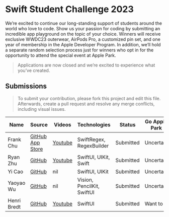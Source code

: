 # Swift Student Challenge 2023

We’re excited to continue our long-standing support of students around the world who love to code. Show us your passion for coding by submitting an incredible app playground on the topic of your choice. Winners will receive exclusive WWDC23 outerwear, AirPods Pro, a customized pin set, and one year of membership in the Apple Developer Program. In addition, we’ll hold a separate random selection process just for winners who opt in for the opportunity to attend the special event at Apple Park.

> Applications are now closed and we’re excited to
experience what you’ve created.

## Submissions

> To submit your contribution, please fork this project and edit this file. Afterwards, create a pull request and resolve any merge conflicts, including visual issues.

| Name | Source |    Videos    | Technologies | Status |  Go Apple Park |
|------|--------|--------------|--------------|--------|----------------|
| Frank Chu | [GitHub](https://github.com/yongfrank/regexgo) [App Store](https://apps.apple.com/app/regex-go/id6447801504) | [Youtube](https://www.youtube.com/watch?v=nNWsuZMPHtk) | SwiftRegex, RegexBuilder | Submitted | Uncertain |
| Ryan Zhu | [GitHub](https://github.com/underthestars-zhy/DullApp) | [Youtube](https://youtu.be/znMqh_vipY0) | SwiftUI, UIKit, Swift | Submitted | Uncertain |
| Yi Cao | [GitHub](https://github.com/xiaoyu2006/IFS) | nil | SwiftUI, UIKit | Submitted | Uncertain |
| Yaoyao Wu | [GitHub](https://github.com/wyy511511/ChineseCharacterLearning) | nil | Vision, PencilKit, SwiftUI | Submitted | Uncertain |
| Henri Bredt | [GitHub](https://github.com/henribredt/E-Piano-WWDC23) | [Youtube](https://www.youtube.com/watch?v=0ZGPRZ1uUi0) | SwiftUI | Submitted | Want to |
